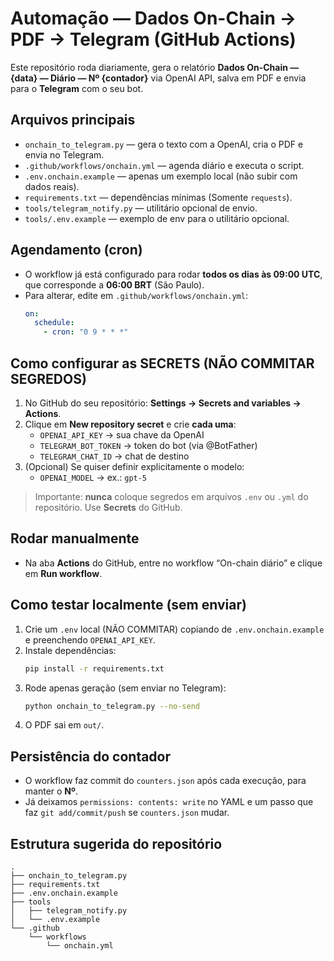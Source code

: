 
# Automação — Dados On-Chain → PDF → Telegram (GitHub Actions)

Este repositório roda diariamente, gera o relatório **Dados On-Chain — {data} — Diário — Nº {contador}** via OpenAI API,
salva em PDF e envia para o **Telegram** com o seu bot.

## Arquivos principais
- `onchain_to_telegram.py` — gera o texto com a OpenAI, cria o PDF e envia no Telegram.
- `.github/workflows/onchain.yml` — agenda diário e executa o script.
- `.env.onchain.example` — apenas um exemplo local (não subir com dados reais).
- `requirements.txt` — dependências mínimas (Somente `requests`).
- `tools/telegram_notify.py` — utilitário opcional de envio.
- `tools/.env.example` — exemplo de env para o utilitário opcional.

## Agendamento (cron)
- O workflow já está configurado para rodar **todos os dias às 09:00 UTC**, que corresponde a **06:00 BRT** (São Paulo).
- Para alterar, edite em `.github/workflows/onchain.yml`:
  ```yaml
  on:
    schedule:
      - cron: "0 9 * * *"
  ```

## Como configurar as SECRETS (NÃO COMMITAR SEGREDOS)
1. No GitHub do seu repositório: **Settings → Secrets and variables → Actions**.
2. Clique em **New repository secret** e crie **cada uma**:
   - `OPENAI_API_KEY` → sua chave da OpenAI
   - `TELEGRAM_BOT_TOKEN` → token do bot (via @BotFather)
   - `TELEGRAM_CHAT_ID` → chat de destino
3. (Opcional) Se quiser definir explicitamente o modelo:
   - `OPENAI_MODEL` → ex.: `gpt-5`

> Importante: **nunca** coloque segredos em arquivos `.env` ou `.yml` do repositório. Use **Secrets** do GitHub.

## Rodar manualmente
- Na aba **Actions** do GitHub, entre no workflow “On-chain diário” e clique em **Run workflow**.

## Como testar localmente (sem enviar)
1. Crie um `.env` local (NÃO COMMITAR) copiando de `.env.onchain.example` e preenchendo `OPENAI_API_KEY`.
2. Instale dependências:
   ```bash
   pip install -r requirements.txt
   ```
3. Rode apenas geração (sem enviar no Telegram):
   ```bash
   python onchain_to_telegram.py --no-send
   ```
4. O PDF sai em `out/`.

## Persistência do contador
- O workflow faz commit do `counters.json` após cada execução, para manter o **Nº**.
- Já deixamos `permissions: contents: write` no YAML e um passo que faz `git add/commit/push` se `counters.json` mudar.

## Estrutura sugerida do repositório
```
.
├── onchain_to_telegram.py
├── requirements.txt
├── .env.onchain.example
├── tools
│   ├── telegram_notify.py
│   └── .env.example
└── .github
    └── workflows
        └── onchain.yml
```
